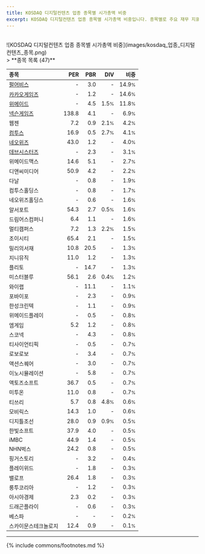 ```yaml
---
title: KOSDAQ 디지털컨텐츠 업종 종목별 시가총액 비중
excerpt: KOSDAQ 디지털컨텐츠 업종 종목별 시가총액 비중입니다. 종목별로 주요 재무 지표를 함께 표시합니다.
---
```

<br>
![KOSDAQ 디지털컨텐츠 업종 종목별 시가총액 비중](images/kosdaq_업종_디지털컨텐츠_종목.png)
<br>
> **종목 목록 (47)**<a id="list"></a>

| **종목** | **PER** | **PBR** | **DIV** | **비중** |
| :------- | ------: | ------: | ------: | -------: |
| [펄어비스](/263750/) | - | 3.0 | - | 14.9<small>%</small> |
| [카카오게임즈](/293490/) | - | 1.2 | - | 14.6<small>%</small> |
| [위메이드](/112040/) | - | 4.5 | 1.5<small>%</small> | 11.8<small>%</small> |
| [넥슨게임즈](/225570/) | 138.8 | 4.1 | - | 6.9<small>%</small> |
| 웹젠 | 7.2 | 0.9 | 2.1<small>%</small> | 4.2<small>%</small> |
| [컴투스](/078340/) | 16.9 | 0.5 | 2.7<small>%</small> | 4.1<small>%</small> |
| [네오위즈](/095660/) | 43.0 | 1.2 | - | 4.0<small>%</small> |
| [데브시스터즈](/194480/) | - | 2.3 | - | 3.1<small>%</small> |
| 위메이드맥스 | 14.6 | 5.1 | - | 2.7<small>%</small> |
| 디앤씨미디어 | 50.9 | 4.2 | - | 2.2<small>%</small> |
| 다날 | - | 0.8 | - | 1.9<small>%</small> |
| 컴투스홀딩스 | - | 0.8 | - | 1.7<small>%</small> |
| 네오위즈홀딩스 | - | 0.6 | - | 1.6<small>%</small> |
| 알서포트 | 54.3 | 2.7 | 0.5<small>%</small> | 1.6<small>%</small> |
| 드림어스컴퍼니 | 6.4 | 1.1 | - | 1.6<small>%</small> |
| 멀티캠퍼스 | 7.2 | 1.3 | 2.2<small>%</small> | 1.5<small>%</small> |
| 조이시티 | 65.4 | 2.1 | - | 1.5<small>%</small> |
| 밀리의서재 | 10.8 | 20.5 | - | 1.3<small>%</small> |
| 지니뮤직 | 11.0 | 1.2 | - | 1.3<small>%</small> |
| 플리토 | - | 14.7 | - | 1.3<small>%</small> |
| 미스터블루 | 56.1 | 2.6 | 0.4<small>%</small> | 1.2<small>%</small> |
| 와이랩 | - | 11.1 | - | 1.1<small>%</small> |
| 포바이포 | - | 2.3 | - | 0.9<small>%</small> |
| 한성크린텍 | - | 1.1 | - | 0.9<small>%</small> |
| 위메이드플레이 | - | 0.5 | - | 0.8<small>%</small> |
| 엠게임 | 5.2 | 1.2 | - | 0.8<small>%</small> |
| 스코넥 | - | 4.3 | - | 0.8<small>%</small> |
| 티사이언티픽 | - | 0.5 | - | 0.7<small>%</small> |
| 로보로보 | - | 3.4 | - | 0.7<small>%</small> |
| 액션스퀘어 | - | 3.0 | - | 0.7<small>%</small> |
| 이노시뮬레이션 | - | 5.8 | - | 0.7<small>%</small> |
| 액토즈소프트 | 36.7 | 0.5 | - | 0.7<small>%</small> |
| 미투온 | 11.0 | 0.8 | - | 0.7<small>%</small> |
| 티쓰리 | 5.7 | 0.8 | 4.8<small>%</small> | 0.6<small>%</small> |
| 모비릭스 | 14.3 | 1.0 | - | 0.6<small>%</small> |
| 디지틀조선 | 28.0 | 0.9 | 0.9<small>%</small> | 0.5<small>%</small> |
| 한빛소프트 | 37.9 | 4.0 | - | 0.5<small>%</small> |
| iMBC | 44.9 | 1.4 | - | 0.5<small>%</small> |
| NHN벅스 | 24.2 | 0.8 | - | 0.5<small>%</small> |
| 핑거스토리 | - | 3.2 | - | 0.4<small>%</small> |
| 플레이위드 | - | 1.8 | - | 0.3<small>%</small> |
| 밸로프 | 26.4 | 1.8 | - | 0.3<small>%</small> |
| 룽투코리아 | - | 1.2 | - | 0.3<small>%</small> |
| 아시아경제 | 2.3 | 0.2 | - | 0.3<small>%</small> |
| 드래곤플라이 | - | 0.6 | - | 0.3<small>%</small> |
| 베스파 | - | - | - | 0.2<small>%</small> |
| 스카이문스테크놀로지 | 12.4 | 0.9 | - | 0.1<small>%</small> |

---
{% include commons/footnotes.md %}
